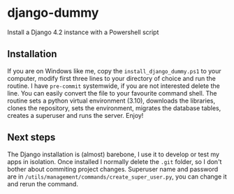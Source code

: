 # django-dummy
Install a Django 4.2 instance with a Powershell script
## Installation
If you are on Windows like me, copy the `install_django_dummy.ps1` to your computer, modify first three lines to your directory of choice and run the routine. I have `pre-commit` systemwide, if you are not interested delete the line. You can easily convert the file to your favourite command shell.
The routine sets a python virtual environment (3.10), downloads the libraries, clones the repository, sets the environment, migrates
the database tables, creates a superuser and runs the server. Enjoy!
## Next steps
The Django installation is (almost) barebone, I use it to develop or test my apps in isolation. Once installed I normally delete the `.git` folder, so I don't bother about commiting project changes. Superuser name and password are in `/utils/management/commands/create_super_user.py`, you can change it and rerun the command.
